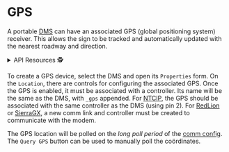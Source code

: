# GPS

A portable [DMS] can have an associated GPS (global positioning system)
receiver.  This allows the sign to be tracked and automatically updated with
the nearest roadway and direction.

<details>
<summary>API Resources 🕵️ </summary>

* `iris/api/gps` (primary)
* `iris/api/gps/{name}`

| Access       | Primary    | Secondary                              |
|--------------|------------|----------------------------------------|
| 👁️  View      | name       | latest\_poll, latest\_sample, lat, lon |
| 💡 Manage    | notes      |                                        |
| 🔧 Configure | controller | pin                                    |

</details>

To create a GPS device, select the DMS and open its `Properties` form.  On the
`Location`, there are controls for configuring the associated GPS.  Once the
GPS is enabled, it must be associated with a controller.  Its name will be the
same as the DMS, with `_gps` appended.  For [NTCIP], the GPS should be
associated with the same controller as the DMS (using pin 2).  For [RedLion] or
[SierraGX], a new comm link and controller must be created to communicate with
the modem.

The GPS location will be polled on the _long poll period_ of the [comm config].
The `Query GPS` button can be used to manually poll the coördinates.


[comm config]: comm_config.html
[DMS]: dms.html
[NTCIP]: protocols.html#ntcip
[RedLion]: protocols.html#redlion
[SierraGX]: protocols.html#sierragx
